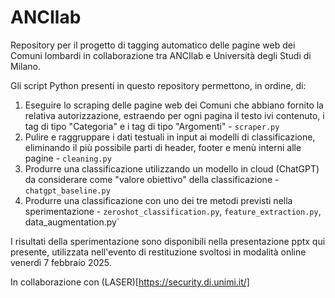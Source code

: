 # ANCIlab

Repository per il progetto di tagging automatico delle pagine web dei Comuni lombardi in collaborazione tra ANCIlab e Università degli Studi di Milano.

Gli script Python presenti in questo repository permettono, in ordine, di:
1. Eseguire lo scraping delle pagine web dei Comuni che abbiano fornito la relativa autorizzazione, estraendo per ogni pagina il testo ivi contenuto, i tag di tipo "Categoria" e i tag di tipo "Argomenti" - `scraper.py`
2. Pulire e raggruppare i dati testuali in input ai modelli di classificazione, eliminando il più possibile parti di header, footer e menù interni alle pagine - `cleaning.py`
3. Produrre una classificazione utilizzando un modello in cloud (ChatGPT) da considerare come "valore obiettivo" della classificazione - `chatgpt_baseline.py`
4. Produrre una classificazione con uno dei tre metodi previsti nella sperimentazione - `zeroshot_classification.py`, `feature_extraction.py`, data_augmentation.py`

I risultati della sperimentazione sono disponibili nella presentazione pptx qui presente, utilizzata nell'evento di restituzione svoltosi in modalità online venerdì 7 febbraio 2025.

In collaborazione con (LASER)[https://security.di.unimi.it/]
